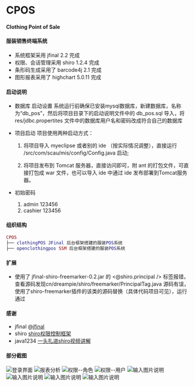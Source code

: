# CPOS
#### Clothing Point of Sale

#### 服装销售终端系统
  
 - 系统框架采用 jfinal 2.2 完成
 - 权限、会话管理采用 shiro 1.2.4 完成
 - 条形码生成采用了 barcode4j 2.1 完成
 - 图形报表采用了 highchart 5.0.11 完成
 
#### 启动说明
- 数据库 启动设置
  系统运行前确保已安装mysql数据库，新建数据库，名称为“db_pos”，然后将项目目录下的启动说明文件中的 db_pos.sql 导入，将 res/jdbc.propertites 文件中的数据库用户名和密码改成符合自己的数据库
- 项目启动
 项目使用两种启动方式：

    1. 将项目导入 myeclipse 或者别的 ide （按实际情况调整），直接运行 /src/com/scau/mis/config/Config.java 启动;

    2. 将项目发布到 Tomcat 服务器，直接访问即可，附 ant 的打包文件，可直接打包成 war 文件，也可以导入 ide 中通过 ide 发布部署到Tomcat服务器。

 
- 初始密码 
    1. admin  123456
    1. cashier  123456

#### 组织结构
``` lua  
CPOS  
├── clothingPOS JFinal 后台框架搭建的服装POS系统  
├── openclothingpos SSM 后台框架搭建的服装POS系统  
```

#### 扩展
- 使用了 jfinal-shiro-freemarker-0.2.jar 的 <@shiro.principal /> 标签报错，查看源码发现cn/dreampie/shiro/freemarker/PrincipalTag.java 源码有误，使用了shiro-freemarker插件的该类的源码替换（具体代码项目可见），运行通过
#### 感谢

- jfinal     @[jfinal](http://git.oschina.net/jfinal/)   
- shiro      [shiro权限控制框架](https://shiro.apache.org)
- java1234   [一头扎进shiro视频讲解](http://www.java1234.com/a/yuanchuang/shiro/)


#### 部分截图
![登录界面](https://git.oschina.net/uploads/images/2017/0525/230111_ecd8f602_942742.png "在这里输入图片标题")
![报表分析](https://git.oschina.net/uploads/images/2017/0525/230246_9c31093d_942742.png "在这里输入图片标题")
![权限--角色](https://git.oschina.net/uploads/images/2017/0525/230343_ce90cad6_942742.png "在这里输入图片标题")
![权限--用户](https://git.oschina.net/uploads/images/2017/0525/230442_4e62632e_942742.png "在这里输入图片标题")
![输入图片说明](https://git.oschina.net/uploads/images/2017/0525/230553_79f18d4d_942742.png "在这里输入图片标题")
![输入图片说明](https://git.oschina.net/uploads/images/2017/0525/230834_0deab1ff_942742.png "在这里输入图片标题")
![输入图片说明](https://git.oschina.net/uploads/images/2017/0525/230933_4e9608c2_942742.png "在这里输入图片标题")
![输入图片说明](https://git.oschina.net/uploads/images/2017/0525/231030_4d8e3cf1_942742.png "在这里输入图片标题")

